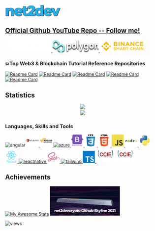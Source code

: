 <a href="http://youtube.a3b.io" target="_blank"><img src="https://github.com/net2devcrypto/misc/blob/main/net2dev-sociallogo.png" width="180" height="40"/><h2>Official Github YouTube Repo -- Follow me! </h2>
<img src="https://github.com/net2devcrypto/misc/blob/main/ethereumlogo.png" width="150" height="40" class='mr-2'/>
<img src="https://github.com/net2devcrypto/misc/blob/main/polygonwhite2.png" width="150" height="40"/>
<img src="https://github.com/net2devcrypto/misc/blob/main/bsc.png" width="150" height="40"/>
</a>

<h3>💥Top Web3 & Blockchain Tutorial Reference Repositories</h3>

[![Readme Card](https://github-readme-stats.vercel.app/api/pin/?username=net2devcrypto&repo=N2D-NFT-Marketplace&theme=chartreuse-dark&Text=FFFFFF)](https://github.com/net2devcrypto/N2D-NFT-Marketplace)
[![Readme Card](https://github-readme-stats.vercel.app/api/pin/?username=net2devcrypto&repo=AmazingWeb3-NFTStake-Mint-FrontEnd&theme=chartreuse-dark&Text=FFFFFF)](https://github.com/net2devcrypto/AmazingWeb3-NFTStake-Mint-FrontEnd)
[![Readme Card](https://github-readme-stats.vercel.app/api/pin/?username=net2devcrypto&repo=Simple-ERC20-AirdropServer&theme=chartreuse-dark&Text=FFFFFF)](https://github.com/net2devcrypto/Simple-ERC20-AirdropServer)
[![Readme Card](https://github-readme-stats.vercel.app/api/pin/?username=net2devcrypto&repo=Amazing-Web3-React-Bootstrap-NFTMinter&theme=chartreuse-dark&Text=FFFFFF)](https://github.com/net2devcrypto/Amazing-Web3-React-Bootstrap-NFTMinter)
[![Readme Card](https://github-readme-stats.vercel.app/api/pin/?username=net2devcrypto&repo=nftstaking&theme=chartreuse-dark&Text=FFFFFF)](https://github.com/net2devcrypto/nftstaking)




## Statistics

<div align="center">
<img height="150px" src="https://github-readme-stats.vercel.app/api/top-langs/?username=net2devcrypto&layout=compact&theme=chartreuse-dark&count_private=true" />
</div>
<div align="center">
  <img src="https://activity-graph.herokuapp.com/graph?username=net2devcrypto&theme=chartreuse-dark" />
</div>
<h3 align="left">Languages, Skills and Tools</h3>
<p align="left"> <a> <img
            src="https://angular.io/assets/images/logos/angular/angular.svg" alt="angular" width="40" height="40" />
    </a> <a href="https://angular.io" target="_blank"> <img
            src="https://raw.githubusercontent.com/devicons/devicon/master/icons/angularjs/angularjs-original-wordmark.svg"
            alt="angularjs" width="40" height="40" /> </a> <a href="https://aws.amazon.com" target="_blank"> <img
            src="https://raw.githubusercontent.com/devicons/devicon/master/icons/amazonwebservices/amazonwebservices-original-wordmark.svg"
            alt="aws" width="40" height="40" /> </a> <a href="https://azure.microsoft.com/en-in/" target="_blank"> <img
            src="https://www.vectorlogo.zone/logos/microsoft_azure/microsoft_azure-icon.svg" alt="azure" width="40"
            height="40" /> </a>
    <a href="https://getbootstrap.com" target="_blank"> <img
            src="https://raw.githubusercontent.com/devicons/devicon/master/icons/bootstrap/bootstrap-plain-wordmark.svg"
            alt="bootstrap" width="40" height="40" /> </a> <a href="https://www.w3schools.com/css/" target="_blank">
        <img src="https://raw.githubusercontent.com/devicons/devicon/master/icons/css3/css3-original-wordmark.svg"
            alt="css3" width="40" height="40" /> </a>
    <a href="https://www.w3.org/html/" target="_blank"> <img
            src="https://raw.githubusercontent.com/devicons/devicon/master/icons/html5/html5-original-wordmark.svg"
            alt="html5" width="40" height="40" /> </a> <a href="https://developer.mozilla.org/en-US/docs/Web/JavaScript"
        target="_blank"> <img
            src="https://raw.githubusercontent.com/devicons/devicon/master/icons/javascript/javascript-original.svg"
            alt="javascript" width="40" height="40" /> </a> <a href="https://nodejs.org" target="_blank"> <img
            src="https://raw.githubusercontent.com/devicons/devicon/master/icons/nodejs/nodejs-original-wordmark.svg"
            alt="nodejs" width="40" height="40" /> </a>
    <a href="https://www.python.org" target="_blank"> <img
            src="https://raw.githubusercontent.com/devicons/devicon/master/icons/python/python-original.svg"
            alt="python" width="40" height="40" /> </a> <a href="https://reactjs.org/" target="_blank"> <img
            src="https://raw.githubusercontent.com/devicons/devicon/master/icons/react/react-original-wordmark.svg"
            alt="react" width="40" height="40" /> </a> <a href="https://reactnative.dev/" target="_blank"> <img
            src="https://reactnative.dev/img/header_logo.svg" alt="reactnative" width="40" height="40" /> </a> <a
        href="https://sass-lang.com" target="_blank"> <img
            src="https://raw.githubusercontent.com/devicons/devicon/master/icons/sass/sass-original.svg" alt="sass"
            width="40" height="40" /> </a> <a href="https://tailwindcss.com/" target="_blank"> <img
            src="https://www.vectorlogo.zone/logos/tailwindcss/tailwindcss-icon.svg" alt="tailwind" width="40"
            height="40" /> </a> <a href="https://www.typescriptlang.org/" target="_blank"> <img
            src="https://raw.githubusercontent.com/devicons/devicon/master/icons/typescript/typescript-original.svg"
            alt="typescript" width="40" height="40" /> </a>
            <a target="_blank"> <img
            src="https://github.com/net2devcrypto/misc/blob/main/cciedc.png"
            width="60" height="50" /> </a>
            <a target="_blank"> <img
            src="https://github.com/net2devcrypto/misc/blob/main/cciesp.png"
            width="60" height="50" /> </a>
</p>

## Achievements
[![My Awesome Stats](https://awesome-github-stats.azurewebsites.net/user-stats/net2devcrypto?cardType=octocat&theme=chartreuse-dark&Text=FFFFFF)](https://git.io/awesome-stats-card)
<a href="https://skyline.github.com/net2devcrypto/2021" title="2021 GitHub Skyline"><img src="https://github.com/net2devcrypto/misc/blob/main/skyline-github.png" alt="2020 GitHub Skyline" width="45%" /></a>

![views](https://enbxcd98jgzi9ya.m.pipedream.net/)

